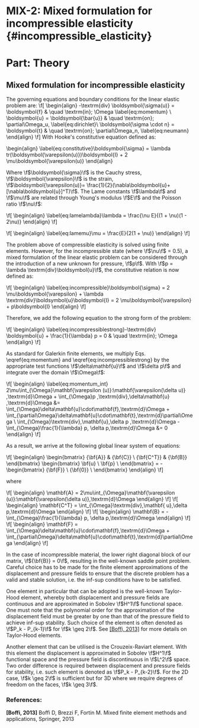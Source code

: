  MIX-2: Mixed  formulation for incompressible elasticity {#incompressible_elasticity}
=======================================================================
# Part: Theory 

## Mixed  formulation for incompressible elasticity

The governing equations and boundary conditions for the linear elastic problem are:
\f[
\begin{align}
  -\textrm{div} \boldsymbol{\sigma(u)} = \boldsymbol{f} & \quad \textrm{in}\; \Omega \label{eq:momentum} \\
   \boldsymbol{u} = \boldsymbol{\bar{u}} & \quad \textrm{on}\; \partial\Omega_u, \label{eq:dirichlet}\\
   \boldsymbol{\sigma \cdot n} = \boldsymbol{t}  & \quad \textrm{on}\; \partial\Omega_n, \label{eq:neumann}
\end{align}
\f]
With Hooke's constitutive equation defined as:

\begin{align}
\label{eq:constitutive}\boldsymbol{\sigma} = \lambda tr(\boldsymbol{\varepsilon(u)})\boldsymbol{I} + 2 \mu\boldsymbol{\varepsilon(u)}
\end{align}

Where \f$\boldsymbol{\sigma}\f$ is the Cauchy stress, \f$\boldsymbol{\varepsilon}\f$ is the strain, \f$\boldsymbol{\varepsilon(u)}= \frac{1}{2}(\nabla\boldsymbol{u}+[\nabla\boldsymbol{u}]^T)\f$. The Lame constants \f$\lambda\f$ and \f$\mu\f$ are related through Young's modulus \f$E\f$ and the Poisson ratio \f$\nu\f$:

\f[
\begin{align}
\label{eq:lamelambda}\lambda = \frac{\nu E}{(1 + \nu)(1 - 2\nu)}
\end{align}
\f]

\f[
\begin{align}
\label{eq:lamemu}\mu = \frac{E}{2(1 + \nu)}
\end{align}
\f]

The problem above of compressible elasticity is solved using finite elements. However, for the incompressible state (where \f$\nu\f$ = 0.5), a mixed formulation of the linear elastic problem can be considered through the introduction of a new unknown for pressure, \f$p\f$. With \f$p = \lambda \textrm{div}\boldsymbol{u}\f$, the constitutive relation is now defined as:

\f[
\begin{align}
\label{eq:incompressible}\boldsymbol{\sigma} = 2 \mu\boldsymbol{\varepsilon} + \lambda \textrm{div}\boldsymbol{u}\boldsymbol{I} = 2 \mu\boldsymbol{\varepsilon} + p\boldsymbol{I}
\end{align}
\f]

Therefore, we add the following equation to the strong form of the problem:

\f[
\begin{align}
\label{eq:incompressiblestrong}-\textrm{div} \boldsymbol{u} + \frac{1}{\lambda} p = 0 & \quad \textrm{in}\; \Omega
\end{align}
\f]

As standard for Galerkin finite elements, we multiply Eqs. \eqref{eq:momentum} and \eqref{eq:incompressiblestrong} by the appropriate test functions \f$\delta\mathbf{u}\f$ and \f$\delta p\f$ and integrate over the domain \f$\Omega\f$:

\f[
\begin{align}
\label{eq:momentum_int} 2\mu\int_{\Omega}\mathbf{\varepsilon (u)}:\mathbf{\varepsilon(\delta u)} \,\textrm{d}\Omega + \int_{\Omega}p \,\textrm{div}\,\delta\mathbf{u} \,\textrm{d}\Omega &= \int_{\Omega}\delta\mathbf{u}\cdot\mathbf{f}\,\textrm{d}\Omega + \int_{\partial\Omega}\delta\mathbf{u}\cdot\mathbf{t}\,\textrm{d}\partial\Omega \\
\int_{\Omega}\textrm{div}\,\mathbf{u}\,\delta p \,\textrm{d}\Omega -\int_{\Omega}\frac{1}{\lambda} p\, \delta p\,\textrm{d}\Omega  &= 0 
\end{align}
\f]

As a result, we arrive at the following global linear system of equations:

\f[
\begin{align}
\begin{bmatrix}
{\bf{A}} & {\bf{C}} \\
{\bf{C^T}} & {\bf{B}}
\end{bmatrix}
\begin{bmatrix}
\bf{u} \\
\bf{p} \\
\end{bmatrix}
= -
\begin{bmatrix}
{\bf{F}} \\
{\bf{0}} \\
\end{bmatrix}
\end{align}
\f]

where 

\f[
\begin{align}
\mathbf{A} = 2\mu\int_{\Omega}\mathbf{\varepsilon (u)}:\mathbf{\varepsilon(\delta u)}\,\textrm{d}\Omega 
\end{align}
\f]
\f[
\begin{align}
\mathbf{C^T} = \int_{\Omega}\textrm{div}\,\mathbf{ u}\,\delta p\,\textrm{d}\Omega 
\end{align}
\f]
\f[
\begin{align}
\mathbf{B} = -\int_{\Omega}\frac{1}{\lambda} p\, \delta p\,\textrm{d}\Omega 
\end{align}
\f]
\f[
\begin{align}
\mathbf{F} = \int_{\Omega}\delta\mathbf{u}\cdot\mathbf{f}\,\textrm{d}\Omega + \int_{\partial\Omega}\delta\mathbf{u}\cdot\mathbf{t}\,\textrm{d}\partial\Omega
\end{align}
\f]

In the case of incompressible material, the lower right diagonal block of our matrix, \f${\bf{B}} = 0\f$, resulting in the well-known saddle point problem. Careful choice has to be made for the finite element approximations of the displacement and pressure fields to ensure that the discrete problem has a valid and stable solution, i.e. the inf-sup conditions have to be satisfied. 

One element in particular that can be adopted is the well-known Taylor-Hood element, whereby both displacement and pressure fields are continuous and are approximated in Sobolev \f$H^1\f$ functional space. One must note that the polynomial order for the approximation of the displacement field must be greater by one than that of the pressure field to achieve inf-sup stability. Such choice of the element is often denoted as \f$P_k - P_{k-1}\f$ for \f$k \geq 2\f$. See [[Boffi, 2013]](#boffi_2013) for more details on Taylor-Hood elements.


Another element that can be utilised is the Crouzeix-Raviart element. With this element the displacement is approximated in Sobolev 
\f$H^1\f$ functional space and the pressure field is discontinuous in \f$L^2\f$ space. Two order difference is required between displacement and pressure fields for stability, i.e. such element is denoted as \f$P_k - P_{k-2}\f$. For the 2D case, \f$k \geq 2\f$ is sufficient but for 3D where we require degrees of freedom on the faces, \f$k \geq 3\f$.

### References: 

<a id='boffi_2013'></a> 
**[Boffi, 2013]** Boffi D, Brezzi F, Fortin M. Mixed finite element methods and applications, Springer, 2013

<!-- 
# Part 2: Example - Cook's membrane

To demonstrate the discussed above, implementation of mixed elastic problem is applied to the Cook's membrane problem. Both the Taylor-Hood and Crouzeix-Raviart elements are considered as separate analyses for comparison.

In this problem the beam is subjected to a boundary force on the right hand side edge of the body. This is a typical example in solid mechanics for nearly incompressible and compressible analysis. 

<div>
<img src="workshop_cooks_membrane-3.png" width="600">
<a id='fig_1'></a> 
    <center><b>Fig. 1. Cook's membrane.</b></center> -->

